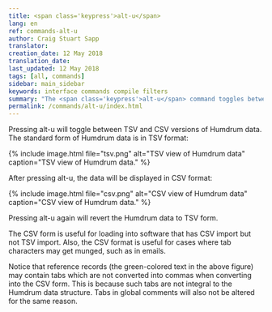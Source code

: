 ```yaml
---
title: <span class='keypress'>alt-u</span>
lang: en
ref: commands-alt-u
author: Craig Stuart Sapp
translator: 
creation_date: 12 May 2018
translation_date: 
last_updated: 12 May 2018
tags: [all, commands]
sidebar: main_sidebar
keywords: interface commands compile filters
summary: "The <span class='keypress'>alt-u</span> command toggles between TSV and CSV form of Humdrum data."
permalink: /commands/alt-u/index.html
---
```


Pressing <span class="keypress">alt-u</span> will toggle between
TSV and CSV versions of Humdrum data.  The standard form of Humdrum data
is in TSV format:

{% include image.html
	file="tsv.png"
	alt="TSV view of Humdrum data"
	caption="TSV view of Humdrum data."
%}


After pressing <span class="keypress">alt-u</span>, the data will be
displayed in CSV format:

{% include image.html
	file="csv.png"
	alt="CSV view of Humdrum data"
	caption="CSV view of Humdrum data."
%}

Pressing <span class="keypress">alt-u</span> again will revert the 
Humdrum data to TSV form.

The CSV form is useful for loading into software that has CSV import but 
not TSV import.  Also, the CSV format is useful for cases where tab
characters may get munged, such as in emails.

Notice that reference records (the green-colored text in the above figure)
may contain tabs which are not converted into commas when converting into
the CSV form.  This is because such tabs are not integral to the 
Humdrum data structure.  Tabs in global comments will also not be altered
for the same reason.


